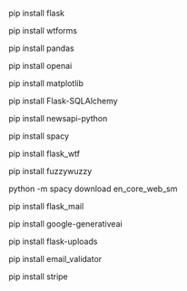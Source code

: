 pip install flask

pip install wtforms

pip install pandas

pip install openai

pip install matplotlib

pip install Flask-SQLAlchemy

pip install newsapi-python

pip install spacy  

pip install flask_wtf

pip install fuzzywuzzy

python -m spacy download en_core_web_sm

pip install flask_mail

pip install google-generativeai

pip install flask-uploads

pip install email_validator

pip install stripe
